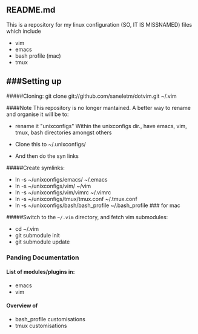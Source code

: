 README.md
-----------------------
This is a repository for my linux configuration (SO, IT IS MISSNAMED)
files which include  

 * vim 
 * emacs
 * bash profile (mac) 
 * tmux

###Setting up
---
#####Cloning:
  git clone git://github.com/saneletm/dotvim.git ~/.vim


####Note
  This repository is no longer mantained. 
  A better way to rename and organise it will be
  to: 
  * rename it "unixconfigs" Within the unixconfigs dir., have emacs, vim, tmux,
  bash directories amongst others

  * Clone this to ~/.unixconfigs/
  * And then do the syn links 


#####Create symlinks:
  * ln -s ~/unixconfigs/emacs/ ~/.emacs
  * ln -s ~/unixconfigs/vim/ ~/vim
  * ln -s ~/unixconfigs/vim/vimrc ~/.vimrc
  * ln -s ~/unixconfigs/tmux/tmux.conf ~/.tmux.conf 
  * ln -s ~/unixconfigs/bash/bash_profile ~/.bash_profile ### for mac 

#####Switch to the `~/.vim` directory, and fetch vim submodules:
  * cd ~/.vim
  * git submodule init
  * git submodule update


### Panding Documentation
#### List of modules/plugins in:
* emacs  
* vim  
#### Overview of 
* bash_profile customisations
* tmux customisations